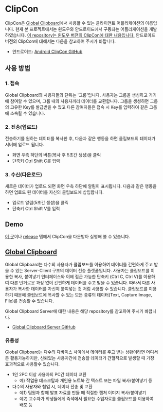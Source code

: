 # ClipCon
ClipCon은 [Global Clipboard](#global-clipboard)에서 사용할 수 있는 클라이언트 어플리케이션의 이름입니다. 현재 본 프로젝트에서는 윈도우와 안드로이드에서 구동되는 어플리케이션을 개발하였습니다. <u>이 repository는 윈도우 버전의 ClipCon에 대한 내용입니다.</u> 안드로이드 버전의 ClipCon에 대해서는 다음을 참고하여 주시가 바랍니다.
* 안드로이드: [Android ClipCon GitHub](https://github.com/team-sprout/clipcon-AndroidClient)

## 사용 방법
### 1. 접속
Global Clipboard의 사용자들의 단위는 '그룹'입니다. 사용자는 그룹을 생성하고 거기에 참여할 수 있으며, 그룹 내의 사용자끼리 데이터를 교환합니다. 그룹을 생성하면 그룹의 고유한 Key를 발급받을 수 있고 다른 참여자들은 접속 시 Key를 입력하여 같은 그룹에 소속될 수 있습니다.
### 2. 전송(업로드)
전송하기를 원하는 데이터를 복사한 후, 다음과 같은 행동을 하면 클립보드의 데이터가 서버에 업로드 됩니다.
* 화면 우측 하단의 버튼(복사 후 5초간 생성)을 클릭
* 단축키 Ctrl Shift C를 입력
### 3. 수신(다운로드)
새로운 데이터가 업로드 되면 화면 우측 하단에 알림이 표시됩니다. 다음과 같은 행동을 하면 업로드 된 데이터를 자신의 클립보드에 삽입합니다.
* 업로드 알림(5초간 생성)을 클릭
* 단축키 Ctrl Shift V를 입력

## Demo
[이 곳](http://113.198.84.53/globalclipboard/download)이나 [release](https://github.com/Team-Sprout/Clipcon-Client/releases) 탭에서 ClipCon을 다운받아 실행해 볼 수 있습니다.


## [Global Clipboard](#global-clipboard)
Global Clipboard는 다수의 사용자가 클립보드를 이용하여 데이터를 간편하게 주고 받을 수 있는 Server-Client
구조의 데이터 전송 플랫폼입니다. 사용자는 클립보드를 이용한 복사, 붙여넣기 인터페이스와 이에 접근 가능한 단축키 (Ctrl C, Ctrl V)를 이용하여 다른 번거로운 과정 없이 간편하게 데이터를 주고 받을 수 있습니다. 따라서 다른 사용자가 복사한 데이터를 자신이 붙여넣는 것 처럼 사용할 수 있습니다. 클립보드를 이용하기 때문에 클립보드에 복사할 수 있는 모든 종류의 데이터(Text, Capture Image, File)를 전송할 수 있습니다.

Global Clipboard Server에 대한 내용은 해당 repository를 참고하여 주시기 바랍니다.
* [Global Clipboard Server GitHub](https://github.com/team-sprout/clipcon-Server)

### 유용성
Global Clipboard는 다수의 다바이스 사이에서 데이터를 주고 받는 상황이라면 어디서든 활용가능하지만, 신뢰있는 사용자간에 전송할 데이터가 간헐적으로 발생할 때 가장 효과적으로 사용할수 있습니다.
* 1인 2PC 이상 사용자의 PC간 데이터 교환
  * 예) 작업용 데스크탑과 개인용 노트북 간 텍스트 또는 파일 복사/붙여넣기 등
* 다수의 사용자와 협업 시, 데이터 전송 및 교환
  * 예1) 팀원과 함께 발표 자료를 만들 때 적절한 캡처 이미지 복사/붙여넣기
  * 예2) 교수자가 학생들에게 즉석에서 필요한 수업자료를 클립보드를 이용하여 배포 등

<!-- ## Windows ClipCon의 구조 -->
<!-- ![그림](https://www.evernote.com/shard/s480/sh/a71ae9a5-90b8-4f8c-ac1d-68edb07ec40a/2fc89c0c5be3e9fe/res/8a9857f2-60c3-4859-985a-3335abbe5d0b/GlobalClipboardArchitecture.png?resizeSmall&width=832) -->

<!-- <img src="https://www.evernote.com/shard/s480/sh/a71ae9a5-90b8-4f8c-ac1d-68edb07ec40a/2fc89c0c5be3e9fe/res/8a9857f2-60c3-4859-985a-3335abbe5d0b/GlobalClipboardArchitecture.png?resizeSmall&width=832" alt="alt text" width="80%" align="center"> -->
